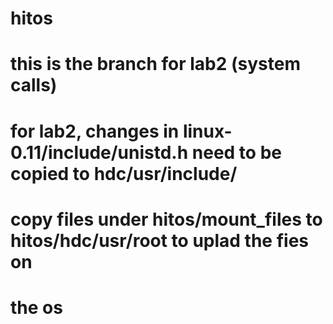 # hitos
# this is the branch for lab2 (system calls)
# for lab2, changes in linux-0.11/include/unistd.h need to be copied to hdc/usr/include/

# copy files under hitos/mount_files to hitos/hdc/usr/root to uplad the fies on
# the os
